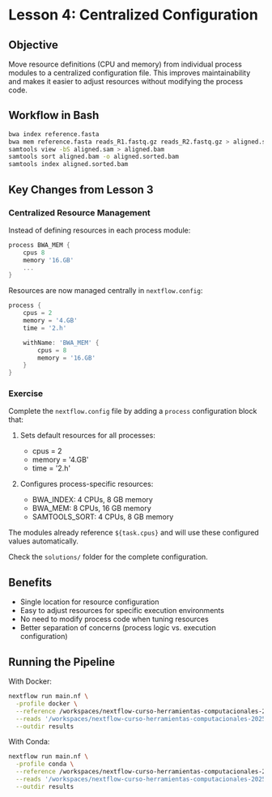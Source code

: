 # Lesson 4: Centralized Configuration

## Objective

Move resource definitions (CPU and memory) from individual process modules to a centralized configuration file. This improves maintainability and makes it easier to adjust resources without modifying the process code.

## Workflow in Bash

```bash
bwa index reference.fasta
bwa mem reference.fasta reads_R1.fastq.gz reads_R2.fastq.gz > aligned.sam
samtools view -bS aligned.sam > aligned.bam
samtools sort aligned.bam -o aligned.sorted.bam
samtools index aligned.sorted.bam
```

## Key Changes from Lesson 3

### Centralized Resource Management

Instead of defining resources in each process module:

```groovy
process BWA_MEM {
    cpus 8
    memory '16.GB'
    ...
}
```

Resources are now managed centrally in `nextflow.config`:

```groovy
process {
    cpus = 2
    memory = '4.GB'
    time = '2.h'

    withName: 'BWA_MEM' {
        cpus = 8
        memory = '16.GB'
    }
}
```

### Exercise

Complete the `nextflow.config` file by adding a `process` configuration block that:

1. Sets default resources for all processes:
   - cpus = 2
   - memory = '4.GB'
   - time = '2.h'

2. Configures process-specific resources:
   - BWA_INDEX: 4 CPUs, 8 GB memory
   - BWA_MEM: 8 CPUs, 16 GB memory
   - SAMTOOLS_SORT: 4 CPUs, 8 GB memory

The modules already reference `${task.cpus}` and will use these configured values automatically.

Check the `solutions/` folder for the complete configuration.

## Benefits

- Single location for resource configuration
- Easy to adjust resources for specific execution environments
- No need to modify process code when tuning resources
- Better separation of concerns (process logic vs. execution configuration)

## Running the Pipeline

With Docker:
```bash
nextflow run main.nf \
  -profile docker \
  --reference /workspaces/nextflow-curso-herramientas-computacionales-2025/assets/genome.fasta \
  --reads '/workspaces/nextflow-curso-herramientas-computacionales-2025/assets/test_{1,2}.fastq.gz' \
  --outdir results
```

With Conda:
```bash
nextflow run main.nf \
  -profile conda \
  --reference /workspaces/nextflow-curso-herramientas-computacionales-2025/assets/genome.fasta \
  --reads '/workspaces/nextflow-curso-herramientas-computacionales-2025/assets/test_{1,2}.fastq.gz' \
  --outdir results
```
